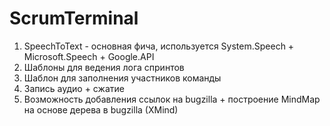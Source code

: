 # ScrumTerminal
1) SpeechToText - основная фича, используется System.Speech + Microsoft.Speech + Google.API
2) Шаблоны для ведения лога спринтов
3) Шаблон для заполнения участников команды
4) Запись аудио + сжатие
5) Возможность добавления ссылок на bugzilla + построение MindMap на основе дерева в bugzilla (XMind)
